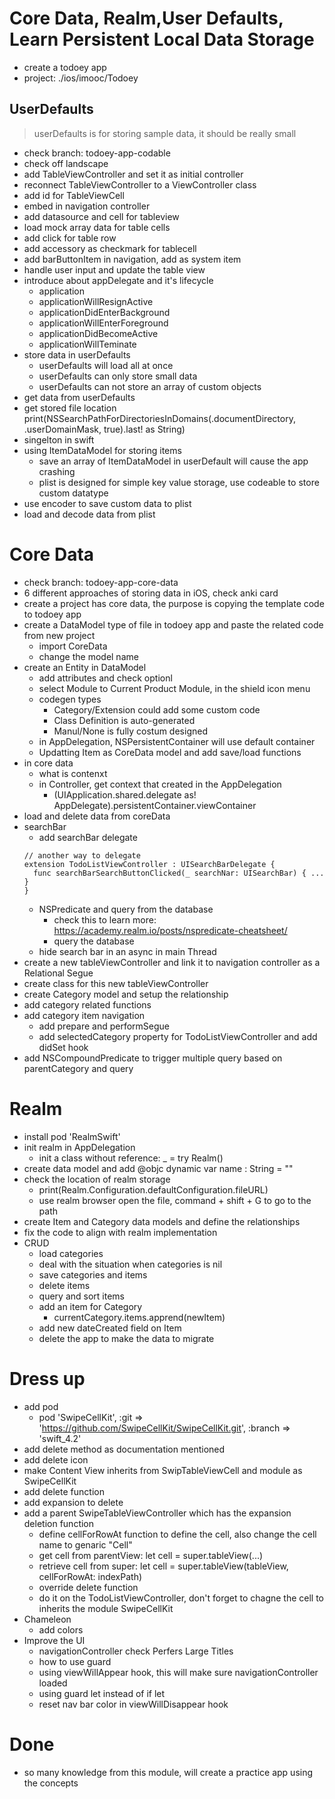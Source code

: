 # Core Data, Realm,User Defaults, Learn Persistent Local Data Storage
- create a todoey app
- project: ./ios/imooc/Todoey

## UserDefaults
> userDefaults is for storing sample data, it should be really small
- check branch: todoey-app-codable
- check off landscape
- add TableViewController and set it as initial controller
- reconnect TableViewController to a ViewController class
- add id for TableViewCell
- embed in navigation controller
- add datasource and cell for tableview
- load mock array data for table cells
- add click for table row
- add accessory as checkmark for tablecell
- add barButtonItem in navigation, add as system item
- handle user input and update the table view
- introduce about appDelegate and it's lifecycle
  - application
  - applicationWillResignActive
  - applicationDidEnterBackground
  - applicationWillEnterForeground
  - applicationDidBecomeActive
  - applicationWillTeminate
- store data in userDefaults
  - userDefaults will load all at once
  - userDefaults can only store small data
  - userDefaults can not store an array of custom objects
- get data from userDefaults
- get stored file location
  print(NSSearchPathForDirectoriesInDomains(.documentDirectory, .userDomainMask, true).last! as String)
- singelton in swift
- using ItemDataModel for storing items
  - save an array of ItemDataModel in userDefault will cause the app crashing
  - plist is designed for simple key value storage, use codeable to store custom datatype
- use encoder to save custom data to plist
- load and decode data from plist

# Core Data
- check branch: todoey-app-core-data
- 6 different approaches of storing data in iOS, check anki card
- create a project has core data, the purpose is copying the template code to todoey app
- create a DataModel type of file in todoey app and paste the related code from new project
  - import CoreData
  - change the model name
- create an Entity in DataModel
  - add attributes and check optionl
  - select Module to Current Product Module, in the shield icon menu
  - codegen types
    - Category/Extension could add some custom code
    - Class Definition is auto-generated
    - Manul/None is fully costum designed
  - in AppDelegation, NSPersistentContainer will use default container
  - Updatting Item as CoreData model and add save/load functions
- in core data
  - what is contenxt
  - in Controller, get context that created in the AppDelegation
    - (UIApplication.shared.delegate as! AppDelegate).persistentContainer.viewContainer
- load and delete data from coreData
- searchBar
  - add searchBar delegate
  ```swfit
  // another way to delegate
  extension TodoListViewController : UISearchBarDelegate {
    func searchBarSearchButtonClicked(_ searchNar: UISearchBar) { ... }
  }
  ```
  - NSPredicate and query from the database
    - check this to learn more: https://academy.realm.io/posts/nspredicate-cheatsheet/
    - query the database
  - hide search bar in an async in main Thread
- create a new tableViewController and link it to navigation controller as a Relational Segue
- create class for this new tableViewController
- create Category model and setup the relationship
- add category related functions
- add category item navigation
  - add prepare and performSegue
  - add selectedCategory property for TodoListViewController and add didSet hook
- add NSCompoundPredicate to trigger multiple query based on parentCategory and query

# Realm
- install pod 'RealmSwift'
- init realm in AppDelegation
  - init a class without reference: _ = try Realm()
- create data model and add @objc dynamic var name : String = ""
- check the location of realm storage
  - print(Realm.Configuration.defaultConfiguration.fileURL)
  - use realm browser open the file, command + shift + G to go to the path
- create Item and Category data models and define the relationships
- fix the code to align with realm implementation
- CRUD
  - load categories
  - deal with the situation when categories is nil
  - save categories and items
  - delete items
  - query and sort items
  - add an item for Category
    - currentCategory.items.apprend(newItem)
  - add new dateCreated field on Item
  - delete the app to make the data to migrate

# Dress up
- add pod
  - pod 'SwipeCellKit', :git => 'https://github.com/SwipeCellKit/SwipeCellKit.git', :branch => 'swift_4.2'
- add delete method as documentation mentioned
- add delete icon
- make Content View inherits from SwipTableViewCell and module as SwipeCellKit
- add delete function
- add expansion to delete
- add a parent SwipeTableViewController which has the expansion deletion function
  - define cellForRowAt function to define the cell, also change the cell name to genaric "Cell"
  - get cell from parentView: let cell = super.tableView(...)
  - retrieve cell from super: let cell = super.tableView(tableView, cellForRowAt: indexPath)
  - override delete function
  - do it on the TodoListViewController, don't forget to chagne the cell to inherits the module SwipeCellKit
- Chameleon
  - add colors
- Improve the UI
  - navigationController check Perfers Large Titles
  - how to use guard
  - using viewWillAppear hook, this will make sure navigationController loaded
  - using guard let instead of if let
  - reset nav bar color in viewWillDisappear hook

# Done
- so many knowledge from this module, will create a practice app using the concepts
